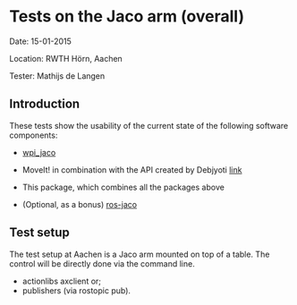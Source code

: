 Tests on the Jaco arm (overall)
============
Date: 15-01-2015

Location: RWTH Hörn, Aachen

Tester: Mathijs de Langen

Introduction
------------

These tests show the usability of the current state of the following software components:
* [wpi_jaco](https://github.com/RIVeR-Lab/wpi_jaco/)
* MoveIt! in combination with the API created by Debjyoti [link](https://github.com/RobotRose/rose_moveit_controller)
* This package, which combines all the packages above

* (Optional, as a bonus) [ros-jaco](https://github.com/Kinovarobotics/jaco-ros)

Test setup
----------
The test setup at Aachen is a Jaco arm mounted on top of a table. The control will be directly done via the command line.
* actionlibs axclient or;
* publishers (via rostopic pub).